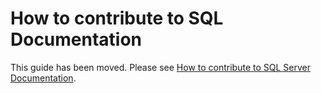 # How to contribute to SQL Documentation

This guide has been moved. Please see [How to contribute to SQL Server Documentation](https://aka.ms/editsqldocs).
